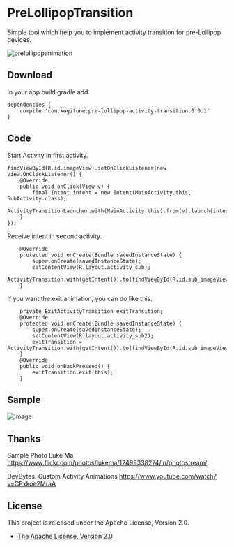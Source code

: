 # PreLollipopTransition
Simple tool which help you to implement activity transition for pre-Lollipop devices.

![prelollipopanimation](https://cloud.githubusercontent.com/assets/1386930/7614211/53ca12d8-f9d0-11e4-8b98-b6d98272f67d.gif)

## Download
In your app build.gradle add

```
dependencies {
    compile 'com.kogitune:pre-lollipop-activity-transition:0.0.1'
}
```

## Code
Start Activity in first activity.

```
findViewById(R.id.imageView).setOnClickListener(new View.OnClickListener() {
    @Override
    public void onClick(View v) {
        final Intent intent = new Intent(MainActivity.this, SubActivity.class);
        ActivityTransitionLauncher.with(MainActivity.this).from(v).launch(intent);
    }
});
```

Receive intent in second activity.

```
    @Override
    protected void onCreate(Bundle savedInstanceState) {
        super.onCreate(savedInstanceState);
        setContentView(R.layout.activity_sub);
        ActivityTransition.with(getIntent()).to(findViewById(R.id.sub_imageView)).start(savedInstanceState);
    }
```

If you want the exit animation, you can do like this.
```
    private ExitActivityTransition exitTransition;
    @Override
    protected void onCreate(Bundle savedInstanceState) {
        super.onCreate(savedInstanceState);
        setContentView(R.layout.activity_sub2);
        exitTransition = ActivityTransition.with(getIntent()).to(findViewById(R.id.sub_imageView)).start(savedInstanceState);
    }
    @Override
    public void onBackPressed() {
        exitTransition.exit(this);
    }
```

## Sample
![image](https://cloud.githubusercontent.com/assets/1386930/6871816/7e2a25f2-d4e8-11e4-966d-028014e79a5a.gif)

## Thanks
Sample Photo
Luke Ma
https://www.flickr.com/photos/lukema/12499338274/in/photostream/

DevBytes: Custom Activity Animations
https://www.youtube.com/watch?v=CPxkoe2MraA

## License

This project is released under the Apache License, Version 2.0.

* [The Apache License, Version 2.0](http://www.apache.org/licenses/LICENSE-2.0)
